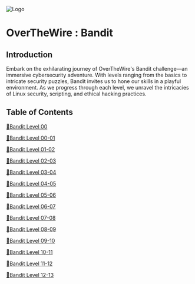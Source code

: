 ![Logo](https://miro.medium.com/v2/resize:fit:310/format:webp/1*ig33QM4M0RBt8av_h9VUOA.png)




# OverTheWire : Bandit 
## Introduction

Embark on the exhilarating journey of OverTheWire's Bandit challenge—an immersive cybersecurity adventure. With levels ranging from the basics to intricate security puzzles, Bandit invites us to hone our skills in a playful environment. As we progress through each level, we unravel the intricacies of Linux security, scripting, and ethical hacking practices. 




## Table of Contents
[🚩Bandit Level 00]()

[🚩Bandit Level 00-01]()

[🚩Bandit Level 01-02]()

[🚩Bandit Level 02-03]()

[🚩Bandit Level 03-04]()

[🚩Bandit Level 04-05]()

[🚩Bandit Level 05-06]()

[🚩Bandit Level 06-07]()

[🚩Bandit Level 07-08]()

[🚩Bandit Level 08-09]()

[🚩Bandit Level 09-10]()

[🚩Bandit Level 10-11]()

[🚩Bandit Level 11-12]()

[🚩Bandit Level 12-13]()


